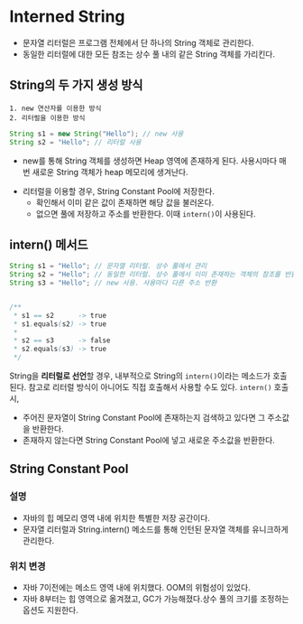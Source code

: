 # Interned String

- 문자열 리터럴은 프로그램 전체에서 단 하나의 String 객체로 관리한다.
- 동일한 리터럴에 대한 모든 참조는 상수 풀 내의 같은 String 객체를 가리킨다.

## String의 두 가지 생성 방식

    1. new 연산자를 이용한 방식
    2. 리터럴을 이용한 방식

```java
String s1 = new String("Hello"); // new 사용
String s2 = "Hello"; // 리터럴 사용
```

- new를 통해 String 객체를 생성하면 Heap 영역에 존재하게 된다. 사용시마다 매번 새로운 String 객체가 heap 메모리에 생겨난다.

* 리터럴을 이용할 경우, String Constant Pool에 저장한다.
  - 확인해서 이미 같은 값이 존재하면 해당 값을 불러온다.
  - 없으면 풀에 저장하고 주소를 반환한다. 이때 `intern()`이 사용된다.

## intern() 메서드

```java
String s1 = "Hello"; // 문자열 리터럴. 상수 풀에서 관리
String s2 = "Hello"; // 동일한 리터럴. 상수 풀에서 이미 존재하는 객체의 참조를 반환
String s3 = "Hello"; // new 사용. 사용마다 다른 주소 반환


/**
 * s1 == s2      -> true
 * s1.equals(s2) -> true
 *
 * s2 == s3      -> false
 * s2.equals(s3) -> true
 */
```

String을 **리터럴로 선언**할 경우, 내부적으로 String의 `intern()`이라는 메소드가 호출된다. 참고로 리터럴 방식이 아니어도 직접 호출해서 사용할 수도 있다. `intern()` 호출 시,

- 주어진 문자열이 String Constant Pool에 존재하는지 검색하고 있다면 그 주소값을 반환한다.
- 존재하지 않는다면 String Constant Pool에 넣고 새로운 주소값을 반환한다.

## String Constant Pool

### 설명

- 자바의 힙 메모리 영역 내에 위치한 특별한 저장 공간이다.
- 문자열 리터럴과 String.intern() 메소드를 통해 인턴된 문자열 객체를 유니크하게 관리한다.

### 위치 변경

- 자바 7이전에는 메소드 영역 내에 위치했다. OOM의 위험성이 있었다.
- 자바 8부터는 힙 영역으로 옮겨졌고, GC가 가능해졌다.상수 풀의 크기를 조정하는 옵션도 지원한다.
